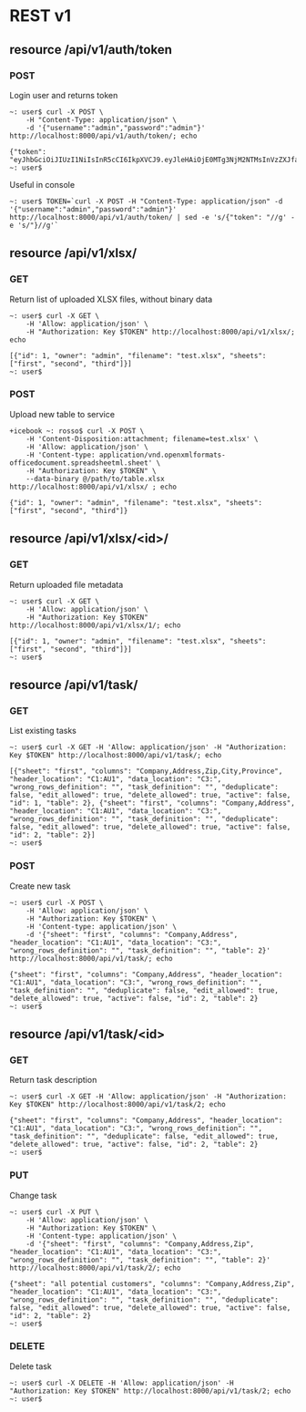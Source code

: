 # REST v1

## resource /api/v1/auth/token
### POST
Login user and returns token

    ~: user$ curl -X POST \
        -H "Content-Type: application/json" \
        -d '{"username":"admin","password":"admin"}' http://localhost:8000/api/v1/auth/token/; echo
        
    {"token": "eyJhbGciOiJIUzI1NiIsInR5cCI6IkpXVCJ9.eyJleHAiOjE0MTg3NjM2NTMsInVzZXJfaWQiOjEsImVtYWlsIjoia2lyaWxsQGdvbGRzaHRlaW4ub3JnIiwidXNlcm5hbWUiOiJyb3NzbyJ9.4qMfre4d6OfKVK4Fo8wtc7s1XMlb1rBie5FONvY71HM"}
    ~: user$ 
    
Useful in console

    ~: user$ TOKEN=`curl -X POST -H "Content-Type: application/json" -d '{"username":"admin","password":"admin"}' http://localhost:8000/api/v1/auth/token/ | sed -e 's/{"token": "//g' -e 's/"}//g'`

## resource /api/v1/xlsx/
### GET

Return list of uploaded XLSX files, without binary data

    ~: user$ curl -X GET \
        -H 'Allow: application/json' \
        -H "Authorization: Key $TOKEN" http://localhost:8000/api/v1/xlsx/; echo
        
    [{"id": 1, "owner": "admin", "filename": "test.xlsx", "sheets": ["first", "second", "third"]}]
    ~: user$
    
### POST

Upload new table to service

    +icebook ~: rosso$ curl -X POST \
        -H 'Content-Disposition:attachment; filename=test.xlsx' \
        -H 'Allow: application/json' \
        -H 'Content-type: application/vnd.openxmlformats-officedocument.spreadsheetml.sheet' \
        -H "Authorization: Key $TOKEN" \
        --data-binary @/path/to/table.xlsx http://localhost:8000/api/v1/xlsx/ ; echo
        
    {"id": 1, "owner": "admin", "filename": "test.xlsx", "sheets": ["first", "second", "third"]}
    
    
## resource /api/v1/xlsx/\<id\>/

### GET

Return uploaded file metadata

    ~: user$ curl -X GET \
        -H 'Allow: application/json' \
        -H "Authorization: Key $TOKEN" http://localhost:8000/api/v1/xlsx/1/; echo
        
    [{"id": 1, "owner": "admin", "filename": "test.xlsx", "sheets": ["first", "second", "third"]}]
    ~: user$
    

## resource /api/v1/task/

### GET

List existing tasks

    ~: user$ curl -X GET -H 'Allow: application/json' -H "Authorization: Key $TOKEN" http://localhost:8000/api/v1/task/; echo
    
    [{"sheet": "first", "columns": "Company,Address,Zip,City,Province", "header_location": "C1:AU1", "data_location": "C3:", "wrong_rows_definition": "", "task_definition": "", "deduplicate": false, "edit_allowed": true, "delete_allowed": true, "active": false, "id": 1, "table": 2}, {"sheet": "first", "columns": "Company,Address", "header_location": "C1:AU1", "data_location": "C3:", "wrong_rows_definition": "", "task_definition": "", "deduplicate": false, "edit_allowed": true, "delete_allowed": true, "active": false, "id": 2, "table": 2}]
    ~: user$ 

### POST

Create new task

    ~: user$ curl -X POST \
        -H 'Allow: application/json' \
        -H "Authorization: Key $TOKEN" \
        -H 'Content-type: application/json' \
        -d '{"sheet": "first", "columns": "Company,Address", "header_location": "C1:AU1", "data_location": "C3:", "wrong_rows_definition": "", "task_definition": "", "table": 2}' http://localhost:8000/api/v1/task/; echo
        
    {"sheet": "first", "columns": "Company,Address", "header_location": "C1:AU1", "data_location": "C3:", "wrong_rows_definition": "", "task_definition": "", "deduplicate": false, "edit_allowed": true, "delete_allowed": true, "active": false, "id": 2, "table": 2}
    ~: user$ 
    
## resource /api/v1/task/\<id\>

### GET

Return task description

    ~: user$ curl -X GET -H 'Allow: application/json' -H "Authorization: Key $TOKEN" http://localhost:8000/api/v1/task/2; echo
    
    {"sheet": "first", "columns": "Company,Address", "header_location": "C1:AU1", "data_location": "C3:", "wrong_rows_definition": "", "task_definition": "", "deduplicate": false, "edit_allowed": true, "delete_allowed": true, "active": false, "id": 2, "table": 2}
    ~: user$
    
### PUT

Change task

    ~: user$ curl -X PUT \
        -H 'Allow: application/json' \
        -H "Authorization: Key $TOKEN" \
        -H 'Content-type: application/json' \
        -d '{"sheet": "first", "columns": "Company,Address,Zip", "header_location": "C1:AU1", "data_location": "C3:", "wrong_rows_definition": "", "task_definition": "", "table": 2}' http://localhost:8000/api/v1/task/2/; echo
        
    {"sheet": "all potential customers", "columns": "Company,Address,Zip", "header_location": "C1:AU1", "data_location": "C3:", "wrong_rows_definition": "", "task_definition": "", "deduplicate": false, "edit_allowed": true, "delete_allowed": true, "active": false, "id": 2, "table": 2}
    ~: user$
    
### DELETE

Delete task

    ~: user$ curl -X DELETE -H 'Allow: application/json' -H "Authorization: Key $TOKEN" http://localhost:8000/api/v1/task/2; echo
    ~: user$